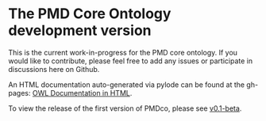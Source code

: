 # The PMD Core Ontology development version

This is the current work-in-progress for the PMD core ontology. If you would like to contribute, please feel free to add any issues or participate in discussions here on Github.

An HTML documentation auto-generated via pylode can be found at the gh-pages: [OWL Documentation in HTML](https://materialdigital.github.io/core-ontology/index-dev.html).

To view the release of the first version of PMDco, please see [v0.1-beta](https://github.com/materialdigital/core-ontology/tree/v0.1-beta).

